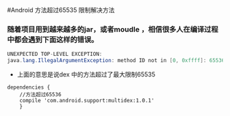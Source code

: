 #Android 方法超过65535 限制解决方法

### 随着项目用到越来越多的jar，或者moudle ，相信很多人在编译过程中都会遇到下面这样的错误。

```java
UNEXPECTED TOP-LEVEL EXCEPTION:  
java.lang.IllegalArgumentException: method ID not in [0, 0xffff]: 65536  
```
- 上面的意思是说dex 中的方法超过了最大限制65535 

```
dependencies {
    //方法超过65536
    compile 'com.android.support:multidex:1.0.1'
    }
```
